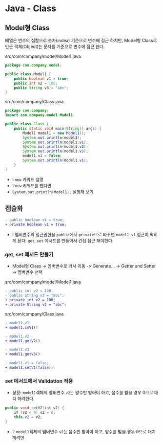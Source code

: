# Java - Class
## Model형 Class
배열은 변수의 집합으로 숫자(index) 기준으로 변수에 접근 하지만, Model형 Class로 만든 객체(Object)는 문자를 기준으로 변수에 접근 한다.

src/com/company/model/Model1.java
```java
package com.company.model;

public class Model1 {
    public boolean v1 = true;
    public int v2 = 100;
    public String v3 = "abc";
}
```

src/com/company/Class.java
```java
package com.company;
import com.company.model.Model1;

public class Class {
    public static void main(String[] args) {
        Model1 model1 = new Model1();
        System.out.println(model1);
        System.out.println(model1.v1);
        System.out.println(model1.v2);
        System.out.println(model1.v3);
        model1.v1 = false;
        System.out.println(model1.v1);
    }
}
```
* ❕ `new` 키워드 설명
* ❔`new` 키워드를 뺀다면
* `System.out.println(Model1);` 실행해 보기

## 캡슐화
```diff
- public boolean v1 = true;
+ private boolean v1 = true;
```
* ❕ 멤버변수의 접근권한을 `public`에서 `private`으로 바꾸면 `model1.v1` 접근이 막히게 된다. `get`, `set` 메서드를 만들어서 간접 접근 해야한다.

### get, set 메서드 만들기
* Model형 Class -> 멤버변수로 커서 이동 -> Generate... -> Getter and Setter -> 멤버변수 선택

src/com/company/model/Model1.java
```diff
- public int v2 = 100;
- public String v3 = "abc";
+ private int v2 = 100;
+ private String v3 = "abc";
```

src/com/company/Class.java
```diff
- model1.v1
+ model1.isV1()
```
```diff
- model1.v2
+ model1.getV2()
```
```diff
- model1.v3
+ model1.getV3()
```
```diff
- model1.v1 = false;
+ model1.setV1(false);
```

### set 메서드에서 Validation 적용
* 상황: `model1`객체의 멤버변수 `v2`는 양수만 받아야 하고, 음수를 받을 경우 0으로 대치 하려한다.
```java
public void setV2(int v2) {
    if (v2 < 0) v2 = 0;
    this.v2 = v2;
}
```

* ❔ `model1`객체의 멤버변수 `v2`는 음수만 받아야 하고, 양수를 받을 경우 0으로 대치 하려면
